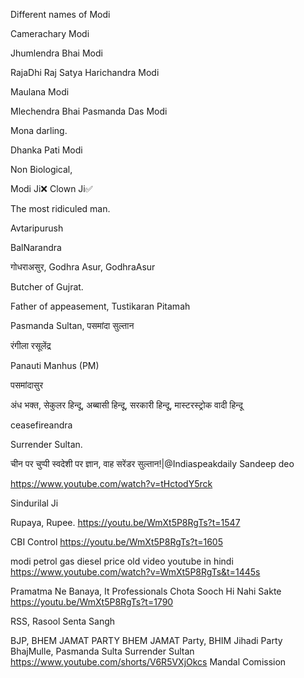 Different names of Modi

Camerachary Modi 

Jhumlendra Bhai Modi

RajaDhi Raj Satya Harichandra Modi

Maulana Modi

Mlechendra Bhai Pasmanda Das Modi

Mona darling.

Dhanka Pati Modi

Non Biological, 

Modi Ji❌️ Clown Ji✅️

The most ridiculed man. 

Avtaripurush

BalNarandra 

गोधराअसुर, Godhra Asur, GodhraAsur 

Butcher of Gujrat.

Father of appeasement, Tustikaran Pitamah

Pasmanda Sultan, पसमांदा सुल्तान 

रंगीला रसूलेंद्र 

Panauti Manhus (PM)

पसमांदासुर 

अंध भक्त, सेकुलर हिन्दू, अब्बासी हिन्दू, सरकारी हिन्दू, मास्टरस्ट्रोक वादी हिन्दू


ceasefireandra

Surrender Sultan.

चीन पर चुप्पी स्वदेशी पर ज्ञान, वाह सरेंडर सुल्तान!|@Indiaspeakdaily Sandeep deo

https://www.youtube.com/watch?v=tHctodY5rck


Sindurilal Ji

Rupaya, Rupee.
https://youtu.be/WmXt5P8RgTs?t=1547

CBI Control
https://youtu.be/WmXt5P8RgTs?t=1605


modi petrol gas diesel price old video youtube in hindi
https://www.youtube.com/watch?v=WmXt5P8RgTs&t=1445s


Pramatma Ne Banaya, It Professionals Chota Sooch Hi Nahi Sakte
https://youtu.be/WmXt5P8RgTs?t=1790 



RSS, Rasool Senta Sangh

BJP, BHEM JAMAT PARTY
BHEM JAMAT Party, BHIM Jihadi Party
BhajMulle, 
Pasmanda Sulta Surrender Sultan
https://www.youtube.com/shorts/V6R5VXjOkcs
Mandal Comission 
